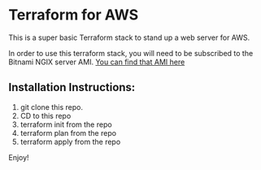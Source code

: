 # Terraform for AWS 
This is a super basic Terraform stack to stand up a web server for AWS.

In order to use this terraform stack, you will need to be subscribed to the Bitnami NGIX server AMI.
[You can find that AMI here](https://aws.amazon.com/marketplace/pp/B00NPHKI3Y)

## Installation Instructions: 
1. git clone this repo.
2. CD to this repo
3. terraform init from the repo
4. terraform plan from the repo
5. terraform apply from the repo

Enjoy!
